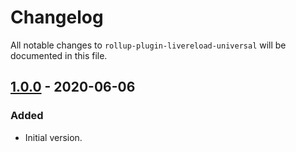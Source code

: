 # Changelog

All notable changes to `rollup-plugin-livereload-universal` will be documented in this file.

## [1.0.0] - 2020-06-06
### Added
- Initial version.

[1.0.0]: https://github.com/mrnateriver/rollup-plugin-livereload-universal/releases
